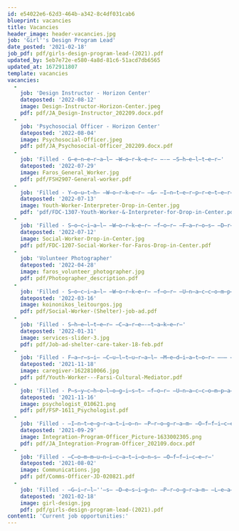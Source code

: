 ```yaml
---
id: e54022e6-62d3-464b-a342-8c4df031cab6
blueprint: vacancies
title: Vacancies
header_image: header-vacancies.jpg
job: 'Girl''s Design Program Lead'
date_posted: '2021-02-18'
job_pdf: pdf/girls-design-program-lead-(2021).pdf
updated_by: 5eb7e72e-e580-4a8d-81c6-51acd7db6565
updated_at: 1672911807
template: vacancies
vacancies:
  -
    job: 'Design Instructor - Horizon Center'
    dateposted: '2022-08-12'
    image: Design-Instructor-Horizon-Center.jpeg
    pdf: pdf/JA_Design-Instructor_202209.docx.pdf
  -
    job: 'Psychosocial Officer - Horizon Center'
    dateposted: '2022-08-04'
    image: Psychosocial-Officer.jpeg
    pdf: pdf/JA_Psychosocial-Officer_202209.docx.pdf
  -
    job: 'Filled - G̶e̶n̶e̶r̶a̶l̶ ̶W̶o̶r̶k̶e̶r̶ ̶-̶ ̶S̶h̶e̶l̶t̶e̶r̶'
    dateposted: '2022-07-29'
    image: Faros_General_Worker.jpg
    pdf: pdf/FSH2907-General-worker.pdf
  -
    job: 'Filled - Y̶o̶u̶t̶h̶ ̶W̶o̶r̶k̶e̶r̶ ̶&̶ ̶I̶n̶t̶e̶r̶p̶r̶e̶t̶e̶r̶ ̶f̶o̶r̶ ̶D̶r̶o̶p̶-̶i̶n̶ ̶C̶e̶n̶t̶e̶r̶'
    dateposted: '2022-07-13'
    image: Youth-Worker-Interpreter-Drop-in-Center.jpg
    pdf: 'pdf/FDC-1307-Youth-Worker-&-Interpreter-for-Drop-in-Center.pdf'
  -
    job: 'Filled - S̶o̶c̶i̶a̶l̶ ̶W̶o̶r̶k̶e̶r̶ ̶f̶o̶r̶ ̶F̶a̶r̶o̶s̶ ̶D̶r̶o̶p̶-̶i̶n̶ ̶C̶e̶n̶t̶e̶r̶'
    dateposted: '2022-07-12'
    image: Social-Worker-Drop-in-Center.jpg
    pdf: pdf/FDC-1207-Social-Worker-for-Faros-Drop-in-Center.pdf
  -
    job: 'Volunteer Photographer'
    dateposted: '2022-04-28'
    image: faros_volunteer_photographer.jpg
    pdf: pdf/Photographer_description.pdf
  -
    job: 'Filled - S̶o̶c̶i̶a̶l̶ ̶W̶o̶r̶k̶e̶r̶ ̶f̶o̶r̶ ̶U̶n̶a̶c̶c̶o̶m̶p̶a̶n̶i̶e̶d̶ ̶M̶i̶n̶o̶r̶s̶ ̶[̶S̶h̶e̶l̶t̶e̶r̶]̶'
    dateposted: '2022-03-16'
    image: koinonikos_leitourgos.jpg
    pdf: pdf/Social-Worker-(Shelter)-job-ad.pdf
  -
    job: 'Filled - S̶h̶e̶l̶t̶e̶r̶ ̶C̶a̶r̶e̶-̶t̶a̶k̶e̶r̶'
    dateposted: '2022-01-31'
    image: services-slider-3.jpg
    pdf: pdf/Job-ad-shelter-care-taker-18-feb.pdf
  -
    job: 'Filled - F̶a̶r̶s̶i̶ ̶C̶u̶l̶t̶u̶r̶a̶l̶ ̶M̶e̶d̶i̶a̶t̶o̶r̶ ̶–̶ ̶Y̶o̶u̶t̶h̶ ̶W̶o̶r̶k̶e̶r̶'
    dateposted: '2021-11-18'
    image: caregiver-1622810066.jpg
    pdf: pdf/Youth-Worker---Farsi-Cultural-Mediator.pdf
  -
    job: 'Filled - P̶s̶y̶c̶h̶o̶l̶o̶g̶i̶s̶t̶ ̶f̶o̶r̶ ̶U̶n̶a̶c̶c̶o̶m̶p̶a̶n̶i̶e̶d̶ ̶M̶i̶n̶o̶r̶s̶'
    dateposted: '2021-11-16'
    image: psychologist_010621.png
    pdf: pdf/FSP-1611_Psychologist.pdf
  -
    job: 'Filled - ̶I̶n̶t̶e̶g̶r̶a̶t̶i̶o̶n̶ ̶P̶r̶o̶g̶r̶a̶m̶ ̶O̶f̶f̶i̶c̶e̶r̶'
    dateposted: '2021-09-29'
    image: Integration-Program-Officer_Picture-1633002305.png
    pdf: pdf/JA_Integration-Program-Officer_202109.docx.pdf
  -
    job: 'Filled - ̶C̶o̶m̶m̶u̶n̶i̶c̶a̶t̶i̶o̶n̶s̶ ̶O̶f̶f̶i̶c̶e̶r̶'
    dateposted: '2021-08-02'
    image: Communications.jpg
    pdf: pdf/Comms-Officer-JD-020821.pdf
  -
    job: 'Filled - ̶G̶i̶r̶l̶''̶s̶ ̶D̶e̶s̶i̶g̶n̶ ̶P̶r̶o̶g̶r̶a̶m̶ ̶L̶e̶a̶d̶'
    dateposted: '2021-02-18'
    image: girl-design.jpg
    pdf: pdf/girls-design-program-lead-(2021).pdf
content1: 'Current job opportunities:'
---
```

